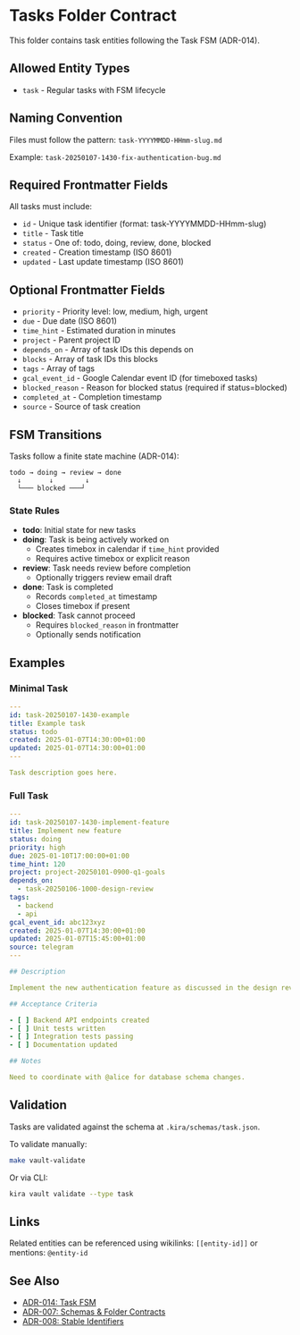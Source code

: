 # Tasks Folder Contract

This folder contains task entities following the Task FSM (ADR-014).

## Allowed Entity Types

- `task` - Regular tasks with FSM lifecycle

## Naming Convention

Files must follow the pattern: `task-YYYYMMDD-HHmm-slug.md`

Example: `task-20250107-1430-fix-authentication-bug.md`

## Required Frontmatter Fields

All tasks must include:

- `id` - Unique task identifier (format: task-YYYYMMDD-HHmm-slug)
- `title` - Task title
- `status` - One of: todo, doing, review, done, blocked
- `created` - Creation timestamp (ISO 8601)
- `updated` - Last update timestamp (ISO 8601)

## Optional Frontmatter Fields

- `priority` - Priority level: low, medium, high, urgent
- `due` - Due date (ISO 8601)
- `time_hint` - Estimated duration in minutes
- `project` - Parent project ID
- `depends_on` - Array of task IDs this depends on
- `blocks` - Array of task IDs this blocks
- `tags` - Array of tags
- `gcal_event_id` - Google Calendar event ID (for timeboxed tasks)
- `blocked_reason` - Reason for blocked status (required if status=blocked)
- `completed_at` - Completion timestamp
- `source` - Source of task creation

## FSM Transitions

Tasks follow a finite state machine (ADR-014):

```
todo → doing → review → done
  ↓       ↓        ↓
  └─── blocked ───┘
```

### State Rules

- **todo**: Initial state for new tasks
- **doing**: Task is being actively worked on
  - Creates timebox in calendar if `time_hint` provided
  - Requires active timebox or explicit reason
- **review**: Task needs review before completion
  - Optionally triggers review email draft
- **done**: Task is completed
  - Records `completed_at` timestamp
  - Closes timebox if present
- **blocked**: Task cannot proceed
  - Requires `blocked_reason` in frontmatter
  - Optionally sends notification

## Examples

### Minimal Task

```yaml
---
id: task-20250107-1430-example
title: Example task
status: todo
created: 2025-01-07T14:30:00+01:00
updated: 2025-01-07T14:30:00+01:00
---

Task description goes here.
```

### Full Task

```yaml
---
id: task-20250107-1430-implement-feature
title: Implement new feature
status: doing
priority: high
due: 2025-01-10T17:00:00+01:00
time_hint: 120
project: project-20250101-0900-q1-goals
depends_on:
  - task-20250106-1000-design-review
tags:
  - backend
  - api
gcal_event_id: abc123xyz
created: 2025-01-07T14:30:00+01:00
updated: 2025-01-07T15:45:00+01:00
source: telegram
---

## Description

Implement the new authentication feature as discussed in the design review.

## Acceptance Criteria

- [ ] Backend API endpoints created
- [ ] Unit tests written
- [ ] Integration tests passing
- [ ] Documentation updated

## Notes

Need to coordinate with @alice for database schema changes.
```

## Validation

Tasks are validated against the schema at `.kira/schemas/task.json`.

To validate manually:

```bash
make vault-validate
```

Or via CLI:

```bash
kira vault validate --type task
```

## Links

Related entities can be referenced using wikilinks: `[[entity-id]]` or mentions: `@entity-id`

## See Also

- [ADR-014: Task FSM](../../docs/adr/ADR-014-task-fsm-timeboxing-hooks.md)
- [ADR-007: Schemas & Folder Contracts](../../docs/adr/ADR-007-schemas-folder-contracts-single-source.md)
- [ADR-008: Stable Identifiers](../../docs/adr/ADR-008-ids-naming-conventions.md)

